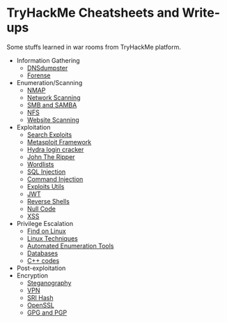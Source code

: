 # TryHackMe Cheatsheets and Write-ups

Some stuffs learned in war rooms from TryHackMe platform.

- Information Gathering
    - [DNSdumpster](https://dnsdumpster.com/)
    - [Forense](FORENSE.md)
- Enumeration/Scanning
    - [NMAP](NMAP.md)
    - [Network Scanning](NETWORK-SCANNING.md)
    - [SMB and SAMBA](SMB.md)
    - [NFS](NFS.md)
    - [Website Scanning](WEBSITE-SCANNING.md)
- Exploitation
    - [Search Exploits](SEARCH-EXPLOITS.md)
    - [Metasploit Framework](METASPLOIT.md)
    - [Hydra login cracker](HYDRA.md)
    - [John The Ripper](JOHN-THE-RIPPER.md)
    - [Wordlists](WORDLISTS.md)
    - [SQL Injection](SQL-INJECTION.md)
    - [Command Injection](COMMAND-INJECTION.md)
    - [Exploits Utils](EXPLOITS.md)
    - [JWT](JWT.md)
    - [Reverse Shells](REVERSE-SHELLS.md)
    - [Null Code](NULL-CODE.md)
    - [XSS](XSS.md)
- Privilege Escalation
    - [Find on Linux](FIND-ON-LINUX.md)
    - [Linux Techniques](LINUX-PRIV-ESC.md)
    - [Automated Enumeration Tools](ENUMERATION-TOOLS.md)
    - [Databases](DATABASES.md)
    - [C++ codes](C++-CODE.md)
- Post-exploitation
- Encryption
    - [Steganography](STEGANOGRAPHY.md)
    - [VPN](VPN.md)
    - [SRI Hash](https://www.srihash.org)
    - [OpenSSL](OPENSSL.md)
    - [GPG and PGP](GPG.md)
